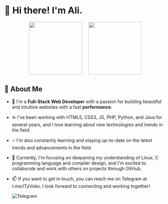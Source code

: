 # 👋 Hi there! I'm Ali.

<p align="center">
    <a href="https://github.com/iTzVoko">
<img height="165" src="https://github-readme-stats.vercel.app/api?username=iTzVoko&show_icons=true&include_all_commits=true&theme=react&cache_seconds=3200&hide_border=true"></a>
&nbsp;&nbsp;&nbsp;
<a href="https://github.com/iTzVoko"><img height="165" src="https://github-readme-stats.vercel.app/api/top-langs/?username=iTzVoko&layout=compact&theme=react&hide_border=true">
</a>
</p>

## 🚀 About Me

- 👀 I'm a **Full-Stack Web Developer** with a passion for building beautiful and intuitive websites with a fast **performance**.

- ☕ I've been working with HTML5, CSS3, JS, PHP, Python, and Java for several years, and I love learning about new technologies and trends in the field.
- ⭐ I'm also constantly learning and staying up-to-date on the latest trends and advancements in the field.

- 🌱 Currently, I'm focusing on deepening my understanding of Linux, C programming language and compiler design, and I'm excited to collaborate and work with others on projects through GitHub.

- 📫 If you want to get in touch, you can reach me on Telegram at t.me/iTzVoko. I look forward to connecting and working together!

    ![Telegram](https://img.shields.io/badge/Telegram-26A5E4?style=for-the-badge&logo=Telegram&logoColor=white)
